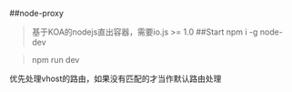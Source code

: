 ##node-proxy
>基于KOA的nodejs直出容器，需要io.js >= 1.0
##Start
>npm i -g node-dev

>npm run dev

优先处理vhost的路由，如果没有匹配的才当作默认路由处理